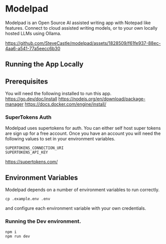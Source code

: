# Modelpad

Modelpad is an Open Source AI assisted writing app with Notepad like features. Connect to cloud assisted writing models, or to your own locally hosted LLMs using Ollama.

https://github.com/SteveCastle/modelpad/assets/1828509/f61fe937-88ec-4aa6-a541-77a5eecc6b30

## Running the App Locally

## Prerequisites

You will need the following installed to run this app.
https://go.dev/doc/install
https://nodejs.org/en/download/package-manager
https://docs.docker.com/engine/install/

### SuperTokens Auth

Modelpad uses supertokens for auth. You can either self host super tokens are sign up for a free account.
Once you have an account you will need the following values to set in your environment variables.

```
SUPERTOKENS_CONNECTION_URI
SUPERTOKENS_API_KEY
```

https://supertokens.com/

## Environment Variables

Modelpad depends on a number of environment variables to run correctly.

```
cp .example.env .env
```

and configure each environment variable with your own credentials.

### Running the Dev environment.

```
npm i
npm run dev
```
